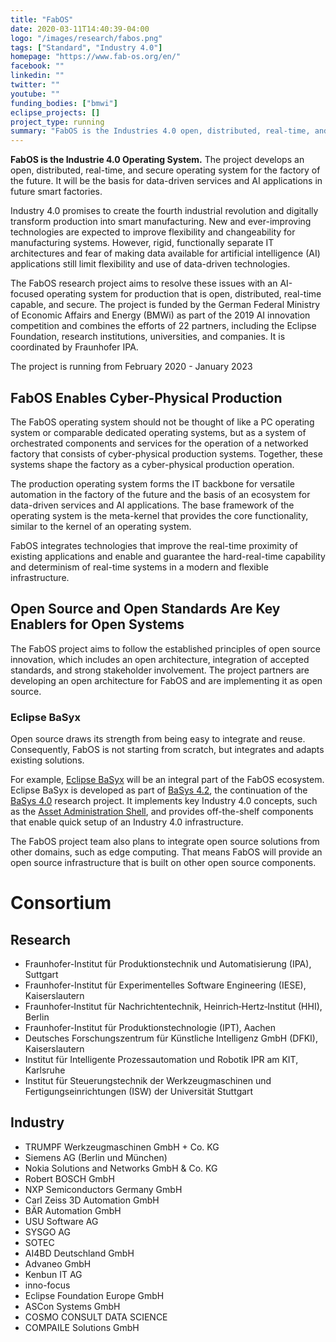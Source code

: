 ```yaml
---
title: "FabOS"
date: 2020-03-11T14:40:39-04:00
logo: "/images/research/fabos.png"
tags: ["Standard", "Industry 4.0"]
homepage: "https://www.fab-os.org/en/"
facebook: ""
linkedin: ""
twitter: ""
youtube: ""
funding_bodies: ["bmwi"]
eclipse_projects: []
project_type: running
summary: "FabOS is the Industries 4.0 open, distributed, real-time, and secure Operation System."
---
```


**FabOS is the Industrie 4.0 Operating System.** The project develops an open, distributed, real-time, and secure operating system for the factory of the future. It will be the basis for data-driven services and AI applications in future smart factories.

Industry 4.0 promises to create the fourth industrial revolution and digitally transform production into smart manufacturing. New and ever-improving technologies are expected to improve flexibility and changeability for manufacturing systems. However, rigid, functionally separate IT architectures and fear of making data available for artificial intelligence (AI) applications still limit flexibility and use of data-driven technologies.

The FabOS research project aims to resolve these issues with an AI-focused operating system for production that is open, distributed, real-time capable, and secure. The project is funded by the German Federal Ministry of Economic Affairs and Energy (BMWi) as part of the 2019 AI innovation competition and combines the efforts of 22 partners, including the Eclipse Foundation, research institutions, universities, and companies. It is coordinated by Fraunhofer IPA.

The project is running from February 2020 - January 2023

## FabOS Enables Cyber-Physical Production

The FabOS operating system should not be thought of like a PC operating system or comparable dedicated operating systems, but as a system of orchestrated components and services for the operation of a networked factory that consists of cyber-physical production systems. Together, these systems shape the factory as a cyber-physical production operation.

The production operating system forms the IT backbone for versatile automation in the factory of the future and the basis of an ecosystem for data-driven services and AI applications. The base framework of the operating system is the meta-kernel that provides the core functionality, similar to the kernel of an operating system.

FabOS integrates technologies that improve the real-time proximity of existing applications and enable and guarantee the hard-real-time capability and determinism of real-time systems in a modern and flexible infrastructure.

## Open Source and Open Standards Are Key Enablers for Open Systems
The FabOS project aims to follow the established principles of open source innovation, which includes an open architecture, integration of accepted standards, and strong stakeholder involvement. The project partners are developing an open architecture for FabOS and are implementing it as open source.

### Eclipse BaSyx
Open source draws its strength from being easy to integrate and reuse. Consequently, FabOS is not starting from scratch, but integrates and adapts existing solutions.

For example, [Eclipse BaSyx](https://www.eclipse.org/basyx/) will be an integral part of the FabOS ecosystem. Eclipse BaSyx is developed as part of [BaSys 4.2](https://www.basys40.de/), the continuation of the [BaSys 4.0](https://www.basys40.de/) research project. It implements key Industry 4.0 concepts, such as the [Asset Administration Shell](https://www.plattform-i40.de/PI40/Redaktion/EN/Downloads/Publikation/Details-of-the-Asset-Administration-Shell-Part1.html), and provides off-the-shelf components that enable quick setup of an Industry 4.0 infrastructure.

The FabOS project team also plans to integrate open source solutions from other domains, such as edge computing. That means FabOS will provide an open source infrastructure that is built on other open source components.

# Consortium
## Research
* Fraunhofer-Institut für Produktionstechnik und Automatisierung (IPA), Suttgart
* Fraunhofer-Institut für Experimentelles Software Engineering (IESE), Kaiserslautern
* Fraunhofer‐Institut für Nachrichtentechnik, Heinrich‐Hertz‐Institut (HHI), Berlin
* Fraunhofer-Institut für Produktionstechnologie (IPT), Aachen
* Deutsches Forschungszentrum für Künstliche Intelligenz GmbH (DFKI), Kaiserslautern
* Institut für Intelligente Prozessautomation und Robotik IPR am KIT, Karlsruhe
* Institut für Steuerungstechnik der Werkzeugmaschinen und Fertigungseinrichtungen (ISW) der Universität Stuttgart 

## Industry
* TRUMPF Werkzeugmaschinen GmbH + Co. KG
* Siemens AG (Berlin und München)
* Nokia Solutions and Networks GmbH & Co. KG
* Robert BOSCH GmbH
* NXP Semiconductors Germany GmbH
* Carl Zeiss 3D Automation GmbH
* BÄR Automation GmbH
* USU Software AG
* SYSGO AG
* SOTEC
* AI4BD Deutschland GmbH
* Advaneo GmbH
* Kenbun IT AG
* inno-focus
* Eclipse Foundation Europe GmbH
* ASCon Systems GmbH
* COSMO CONSULT DATA SCIENCE
* COMPAILE Solutions GmbH

